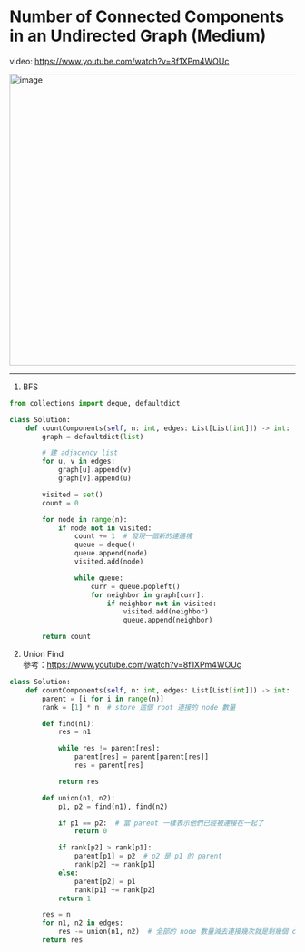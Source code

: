 Number of Connected Components in an Undirected Graph (Medium)
===

video: https://www.youtube.com/watch?v=8f1XPm4WOUc     

<img width="514" alt="image" src="https://github.com/user-attachments/assets/14ae4447-4696-4579-8af7-82fba375de88" />

---

1. BFS
```python
from collections import deque, defaultdict

class Solution:
    def countComponents(self, n: int, edges: List[List[int]]) -> int:
        graph = defaultdict(list)

        # 建 adjacency list
        for u, v in edges:
            graph[u].append(v)
            graph[v].append(u)

        visited = set()
        count = 0

        for node in range(n):
            if node not in visited:
                count += 1  # 發現一個新的連通塊
                queue = deque()
                queue.append(node)
                visited.add(node)

                while queue:
                    curr = queue.popleft()
                    for neighbor in graph[curr]:
                        if neighbor not in visited:
                            visited.add(neighbor)
                            queue.append(neighbor)

        return count
```

2. Union Find   
參考：https://www.youtube.com/watch?v=8f1XPm4WOUc
```python
class Solution:
    def countComponents(self, n: int, edges: List[List[int]]) -> int:
        parent = [i for i in range(n)]
        rank = [1] * n  # store 這個 root 連接的 node 數量

        def find(n1):
            res = n1

            while res != parent[res]:
                parent[res] = parent[parent[res]]
                res = parent[res]

            return res

        def union(n1, n2):
            p1, p2 = find(n1), find(n2)

            if p1 == p2:  # 當 parent 一樣表示他們已經被連接在一起了
                return 0

            if rank[p2] > rank[p1]:
                parent[p1] = p2  # p2 是 p1 的 parent
                rank[p2] += rank[p1]
            else:
                parent[p2] = p1
                rank[p1] += rank[p2]
            return 1

        res = n
        for n1, n2 in edges:
            res -= union(n1, n2)  # 全部的 node 數量減去連接幾次就是剩幾個 connected component
        return res
```
